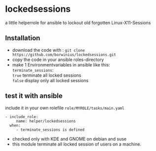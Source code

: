 # lockedsessions
a little helperrole for ansible to lockout old forgotten Linux-X11-Sessions


## Installation
- download the code with : `git clone https://github.com/borwinius/lockedsessions.git`
- copy the code in your ansible roles-directory
- make 1 Environmentvariables in ansible like this:  
  `terminate_sessions`:  
  `true` terminate all locked sessions  
  `false` display only all locked sessions  
## test it with ansible  
include it in your own rolefile `role/MYROLE/tasks/main.yaml`  
```
- include_role:
     name: helper/lockedsessions
  when:
     - terminate_sessions is defined
```

- checked only with KDE and GNOME on debian and suse
- this module terminate all locked session of users on a machine.
